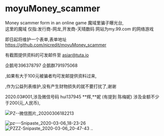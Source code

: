 # moyuMoney_scammer
Money scammer form in an online game
魔域里骗子曝光台,  
这里的魔域 仅指:发行商-网龙,开发商-天晴数码 网站为my.99.com 的网络游戏 

即日起将维护一个表单,表单地址 https://github.com/nicredit/moyuMoney_scammer  


有截图提供资料的可发邮件至 asiar@tuta.io  


企鹅号396378797 企鹅群791975068  


,如果有大于100元被骗者均可发邮提供资料过来,  


,作为公益列表维护,没有产生财物损失的就不要打扰了,谢谢  

2020.03#001,涉及微信号码 hui137945  **辉,**妮 (有提到  陈梅妮) 涉及金额不少于200(元,人民币),  


![PZ--微信图片_20200306182213](https://user-images.githubusercontent.com/61865009/76075240-9d4e8e80-5fd7-11ea-9779-cfbc8ab7dbed.jpg)  

![pz---Snipaste_2020-03-06_18-23-26](https://user-images.githubusercontent.com/61865009/76075253-a3446f80-5fd7-11ea-942b-c335ea174720.png)
![PZZZ-Snipaste_2020-03-06_20-47-43](https://user-images.githubusercontent.com/61865009/76084904-e3ade880-5feb-11ea-96df-5a277b5da36e.png)
..
